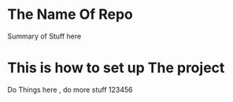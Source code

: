 # The Name Of Repo

Summary of Stuff here 

# This is how to set up The project

Do Things here , do more stuff 123456

